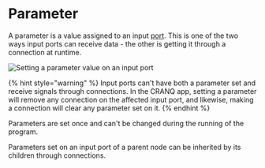 # Parameter

A parameter is a value assigned to an input [port](port.md). This is one of the two ways input ports can receive data - the other is getting it through a connection at runtime.

![Setting a parameter value on an input port](<../../.gitbook/assets/Screenshot 2022-07-18 at 15.35.59 (1).png>)

{% hint style="warning" %}
Input ports can't have both a parameter set and receive signals through connections. In the CRANQ app, setting a parameter will remove any connection on the affected input port, and likewise, making a connection will clear any parameter set on it.
{% endhint %}

Parameters are set once and can't be changed during the running of the program.

Parameters set on an input port of a parent node can be inherited by its children through connections.

